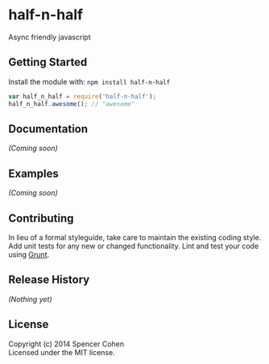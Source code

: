 # half-n-half

Async friendly javascript

## Getting Started
Install the module with: `npm install half-n-half`

```javascript
var half_n_half = require('half-n-half');
half_n_half.awesome(); // "awesome"
```

## Documentation
_(Coming soon)_

## Examples
_(Coming soon)_

## Contributing
In lieu of a formal styleguide, take care to maintain the existing coding style. Add unit tests for any new or changed functionality. Lint and test your code using [Grunt](http://gruntjs.com/).

## Release History
_(Nothing yet)_

## License
Copyright (c) 2014 Spencer Cohen  
Licensed under the MIT license.
